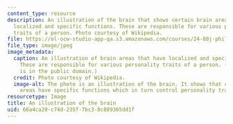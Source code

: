 ```yaml
---
content_type: resource
description: An illustration of the brain that shows certain brain areas which have
  localized and specific functions. These are responsible for various personality
  traits of a person. Photo courtesy of Wikipedia.
file: https://ol-ocw-studio-app-qa.s3.amazonaws.com/courses/24-08j-philosophical-issues-in-brain-science-spring-2009/66a4ca20c74d235f7bc38c889365dd1f_24-08js09.jpg
file_type: image/jpeg
image_metadata:
  caption: An illustration of brain areas that have localized and specific functions.
    These are responsible for various personality traits of a person. (This image
    is in the public domain.)
  credit: Photo courtesy of Wikipedia.
  image-alt: The photo is an illustration of the brain. It shows that certain brain
    areas have specific functions which in turn control personality traits.
resourcetype: Image
title: An illustration of the brain
uid: 66a4ca20-c74d-235f-7bc3-8c889365dd1f
---
```

